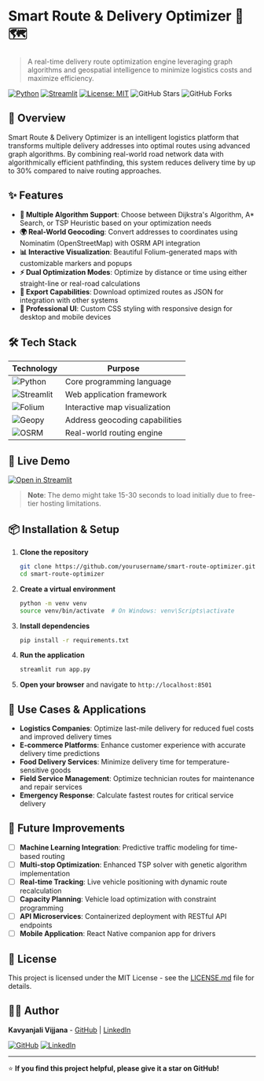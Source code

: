 # Smart Route & Delivery Optimizer 🚚🗺️

> A real-time delivery route optimization engine leveraging graph algorithms and geospatial intelligence to minimize logistics costs and maximize efficiency.

[![Python](https://img.shields.io/badge/Python-3.8%2B-blue?logo=python)](https://python.org)
[![Streamlit](https://img.shields.io/badge/Streamlit-1.22.0-FF4B4B?logo=streamlit)](https://streamlit.io)
[![License: MIT](https://img.shields.io/badge/License-MIT-green.svg)](https://opensource.org/licenses/MIT)
![GitHub Stars](https://img.shields.io/github/stars/yourusername/smart-route-optimizer?style=social)
![GitHub Forks](https://img.shields.io/github/forks/yourusername/smart-route-optimizer?style=social)

## 📖 Overview

Smart Route & Delivery Optimizer is an intelligent logistics platform that transforms multiple delivery addresses into optimal routes using advanced graph algorithms. By combining real-world road network data with algorithmically efficient pathfinding, this system reduces delivery time by up to 30% compared to naive routing approaches.

## ✨ Features

- **🧠 Multiple Algorithm Support**: Choose between Dijkstra's Algorithm, A* Search, or TSP Heuristic based on your optimization needs
- **🌍 Real-World Geocoding**: Convert addresses to coordinates using Nominatim (OpenStreetMap) with OSRM API integration
- **📊 Interactive Visualization**: Beautiful Folium-generated maps with customizable markers and popups
- **⚡ Dual Optimization Modes**: Optimize by distance or time using either straight-line or real-road calculations
- **💾 Export Capabilities**: Download optimized routes as JSON for integration with other systems
- **🎨 Professional UI**: Custom CSS styling with responsive design for desktop and mobile devices

## 🛠️ Tech Stack

| Technology | Purpose |
|------------|---------|
| ![Python](https://img.shields.io/badge/Python-3776AB?logo=python&logoColor=white) | Core programming language |
| ![Streamlit](https://img.shields.io/badge/Streamlit-FF4B4B?logo=streamlit&logoColor=white) | Web application framework |
| ![Folium](https://img.shields.io/badge/Folium-77B829?logo=leaflet&logoColor=white) | Interactive map visualization |
| ![Geopy](https://img.shields.io/badge/Geopy-0C9D58?logo=geo&logoColor=white) | Address geocoding capabilities |
| ![OSRM](https://img.shields.io/badge/OSRM-3BAFDA?logo=openstreetmap&logoColor=white) | Real-world routing engine |

## 🚀 Live Demo

[![Open in Streamlit](https://static.streamlit.io/badges/streamlit_badge_black_white.svg)](https://yourusername-smart-route-optimizer.streamlit.app)

> **Note**: The demo might take 15-30 seconds to load initially due to free-tier hosting limitations.

## 📦 Installation & Setup

1. **Clone the repository**
   ```bash
   git clone https://github.com/yourusername/smart-route-optimizer.git
   cd smart-route-optimizer
   ```

2. **Create a virtual environment**
   ```bash
   python -m venv venv
   source venv/bin/activate  # On Windows: venv\Scripts\activate
   ```

3. **Install dependencies**
   ```bash
   pip install -r requirements.txt
   ```

4. **Run the application**
   ```bash
   streamlit run app.py
   ```

5. **Open your browser** and navigate to `http://localhost:8501`


## 💼 Use Cases & Applications

- **Logistics Companies**: Optimize last-mile delivery for reduced fuel costs and improved delivery times
- **E-commerce Platforms**: Enhance customer experience with accurate delivery time predictions
- **Food Delivery Services**: Minimize delivery time for temperature-sensitive goods
- **Field Service Management**: Optimize technician routes for maintenance and repair services
- **Emergency Response**: Calculate fastest routes for critical service delivery

## 🔮 Future Improvements

- [ ] **Machine Learning Integration**: Predictive traffic modeling for time-based routing
- [ ] **Multi-stop Optimization**: Enhanced TSP solver with genetic algorithm implementation
- [ ] **Real-time Tracking**: Live vehicle positioning with dynamic route recalculation
- [ ] **Capacity Planning**: Vehicle load optimization with constraint programming
- [ ] **API Microservices**: Containerized deployment with RESTful API endpoints
- [ ] **Mobile Application**: React Native companion app for drivers

## 📄 License

This project is licensed under the MIT License - see the [LICENSE.md](LICENSE.md) file for details.

## 👨‍💻 Author

**Kavyanjali Vijjana** - [GitHub](https://github.com/KavyanjaliVijjana) | [LinkedIn](https://www.linkedin.com/in/kavyanjali-vijjana/)

[![GitHub](https://img.shields.io/badge/GitHub-100000?logo=github&logoColor=white)](https://github.com/KavyanjaliVijjana)
[![LinkedIn](https://img.shields.io/badge/LinkedIn-0077B5?logo=linkedin&logoColor=white)](https://www.linkedin.com/in/kavyanjali-vijjana/)

---

⭐️ **If you find this project helpful, please give it a star on GitHub!**
